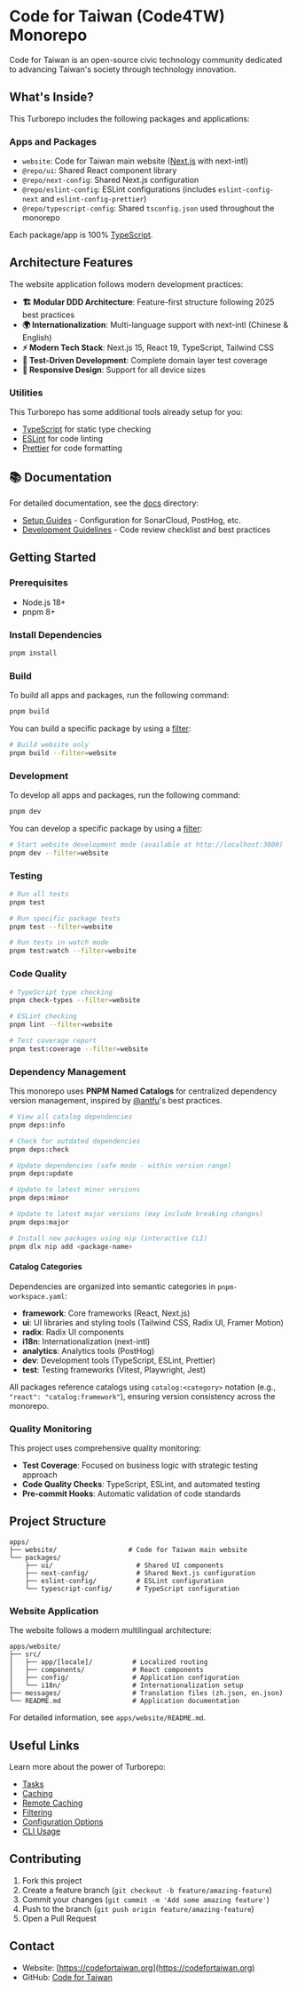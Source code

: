 # Code for Taiwan (Code4TW) Monorepo

Code for Taiwan is an open-source civic technology community dedicated to advancing Taiwan's society through technology innovation.

## What's Inside?

This Turborepo includes the following packages and applications:

### Apps and Packages

- `website`: Code for Taiwan main website ([Next.js](https://nextjs.org/) with next-intl)
- `@repo/ui`: Shared React component library
- `@repo/next-config`: Shared Next.js configuration
- `@repo/eslint-config`: ESLint configurations (includes `eslint-config-next` and `eslint-config-prettier`)
- `@repo/typescript-config`: Shared `tsconfig.json` used throughout the monorepo

Each package/app is 100% [TypeScript](https://www.typescriptlang.org/).

## Architecture Features

The website application follows modern development practices:

- **🏗️ Modular DDD Architecture**: Feature-first structure following 2025 best practices
- **🌍 Internationalization**: Multi-language support with next-intl (Chinese & English)
- **⚡ Modern Tech Stack**: Next.js 15, React 19, TypeScript, Tailwind CSS
- **🧪 Test-Driven Development**: Complete domain layer test coverage
- **📱 Responsive Design**: Support for all device sizes

### Utilities

This Turborepo has some additional tools already setup for you:

- [TypeScript](https://www.typescriptlang.org/) for static type checking
- [ESLint](https://eslint.org/) for code linting
- [Prettier](https://prettier.io) for code formatting

## 📚 Documentation

For detailed documentation, see the [docs](./docs/) directory:

- [Setup Guides](./docs/setup/) - Configuration for SonarCloud, PostHog, etc.
- [Development Guidelines](./docs/development/) - Code review checklist and best practices

## Getting Started

### Prerequisites

- Node.js 18+
- pnpm 8+

### Install Dependencies

```bash
pnpm install
```

### Build

To build all apps and packages, run the following command:

```bash
pnpm build
```

You can build a specific package by using a [filter](https://turborepo.com/docs/crafting-your-repository/running-tasks#using-filters):

```bash
# Build website only
pnpm build --filter=website
```

### Development

To develop all apps and packages, run the following command:

```bash
pnpm dev
```

You can develop a specific package by using a [filter](https://turborepo.com/docs/crafting-your-repository/running-tasks#using-filters):

```bash
# Start website development mode (available at http://localhost:3000)
pnpm dev --filter=website
```

### Testing

```bash
# Run all tests
pnpm test

# Run specific package tests
pnpm test --filter=website

# Run tests in watch mode
pnpm test:watch --filter=website
```

### Code Quality

```bash
# TypeScript type checking
pnpm check-types --filter=website

# ESLint checking
pnpm lint --filter=website

# Test coverage report
pnpm test:coverage --filter=website
```

### Dependency Management

This monorepo uses **PNPM Named Catalogs** for centralized dependency version management, inspired by [@antfu](https://antfu.me/posts/categorize-deps)'s best practices.

```bash
# View all catalog dependencies
pnpm deps:info

# Check for outdated dependencies
pnpm deps:check

# Update dependencies (safe mode - within version range)
pnpm deps:update

# Update to latest minor versions
pnpm deps:minor

# Update to latest major versions (may include breaking changes)
pnpm deps:major

# Install new packages using nip (interactive CLI)
pnpm dlx nip add <package-name>
```

#### Catalog Categories

Dependencies are organized into semantic categories in `pnpm-workspace.yaml`:

- **framework**: Core frameworks (React, Next.js)
- **ui**: UI libraries and styling tools (Tailwind CSS, Radix UI, Framer Motion)
- **radix**: Radix UI components
- **i18n**: Internationalization (next-intl)
- **analytics**: Analytics tools (PostHog)
- **dev**: Development tools (TypeScript, ESLint, Prettier)
- **test**: Testing frameworks (Vitest, Playwright, Jest)

All packages reference catalogs using `catalog:<category>` notation (e.g., `"react": "catalog:framework"`), ensuring version consistency across the monorepo.

### Quality Monitoring

This project uses comprehensive quality monitoring:

- **Test Coverage**: Focused on business logic with strategic testing approach
- **Code Quality Checks**: TypeScript, ESLint, and automated testing
- **Pre-commit Hooks**: Automatic validation of code standards

## Project Structure

```
apps/
├── website/                  # Code for Taiwan main website
└── packages/
    ├── ui/                     # Shared UI components
    ├── next-config/            # Shared Next.js configuration
    ├── eslint-config/          # ESLint configuration
    └── typescript-config/      # TypeScript configuration
```

### Website Application

The website follows a modern multilingual architecture:

```
apps/website/
├── src/
│   ├── app/[locale]/          # Localized routing
│   ├── components/            # React components
│   ├── config/                # Application configuration
│   └── i18n/                  # Internationalization setup
├── messages/                  # Translation files (zh.json, en.json)
└── README.md                  # Application documentation
```

For detailed information, see `apps/website/README.md`.

## Useful Links

Learn more about the power of Turborepo:

- [Tasks](https://turborepo.com/docs/crafting-your-repository/running-tasks)
- [Caching](https://turborepo.com/docs/crafting-your-repository/caching)
- [Remote Caching](https://turborepo.com/docs/core-concepts/remote-caching)
- [Filtering](https://turborepo.com/docs/crafting-your-repository/running-tasks#using-filters)
- [Configuration Options](https://turborepo.com/docs/reference/configuration)
- [CLI Usage](https://turborepo.com/docs/reference/command-line-reference)

## Contributing

1. Fork this project
2. Create a feature branch (`git checkout -b feature/amazing-feature`)
3. Commit your changes (`git commit -m 'Add some amazing feature'`)
4. Push to the branch (`git push origin feature/amazing-feature`)
5. Open a Pull Request

## Contact

- Website: [https://codefortaiwan.org](https://codefortaiwan.org)
- GitHub: [Code for Taiwan](https://github.com/Michael0520/code4tw)
